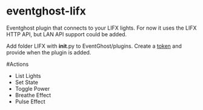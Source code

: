 # eventghost-lifx
Eventghost plugin that connects to your LIFX lights. For now it uses the LIFX HTTP API, but LAN API support could be added.

Add folder LIFX with __init__.py to EventGhost/plugins. Create a [token](https://community.lifx.com/t/creating-a-lifx-http-api-token/25) and provide when the plugin is added.

#Actions
* List Lights
* Set State
* Toggle Power
* Breathe Effect
* Pulse Effect